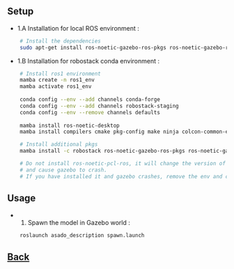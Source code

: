 ## Setup  
- 1.A Installation for local ROS environment :   
```bash
    # Install the dependencies
    sudo apt-get install ros-noetic-gazebo-ros-pkgs ros-noetic-gazebo-ros    ros-noetic-gazebo-ros-control ros-noetic-velocity-controllers ros-noetic-joint-state-controller ros-noetic-controller-manager ros-noetic-laser-assembler 
```   
   
- 1.B Installation for robostack conda environment : 
```bash    
    # Install ros1 environment  
    mamba create -n ros1_env  
    mamba activate ros1_env  
  
    conda config --env --add channels conda-forge  
    conda config --env --add channels robostack-staging  
    conda config --env --remove channels defaults  
  
    mamba install ros-noetic-desktop    
    mamba install compilers cmake pkg-config make ninja colcon-common-extensions catkin_tools  

    # Install additional pkgs  
    mamba install -c robostack ros-noetic-gazebo-ros-pkgs ros-noetic-gazebo-ros ros-noetic-gazebo-ros-control ros-noetic-velocity-controllers ros-noetic-joint-state-controller ros-noetic-controller-manager ros-noetic-laser-assembler  

    # Do not install ros-noetic-pcl-ros, it will change the version of some pkgs,  
    # and cause gazebo to crash.  
    # If you have installed it and gazebo crashes, remove the env and create a new one.   
```  

## Usage   
- 1. Spawn the model in Gazebo world :   
```bash    
    roslaunch asado_description spawn.launch
```   

## [Back](../README.md#setup-and-usage)